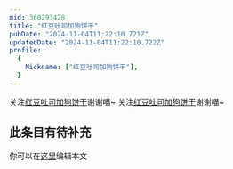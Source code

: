 ```yaml
---
mid: 360293428
title: "红豆吐司加狗饼干"
pubDate: "2024-11-04T11:22:10.721Z"
updatedDate: "2024-11-04T11:22:10.722Z"
profile:
  {
    Nickname: ["红豆吐司加狗饼干"],
  }
---
```


关注[红豆吐司加狗饼干](https://space.bilibili.com/360293428)谢谢喵~ 关注[红豆吐司加狗饼干](https://space.bilibili.com/360293428)谢谢喵~

## 此条目有待补充
你可以在[这里](https://github.com/Yuhanawa/VTuber.ICU-Content/edit/master/v/红豆吐司加狗饼干/index.md)编辑本文
